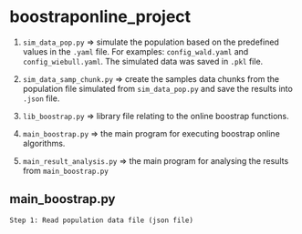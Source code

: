# boostraponline_project
1. `sim_data_pop.py` => simulate the population based on the predefined values in the `.yaml` file. For examples: `config_wald.yaml` and `config_wiebull.yaml`. The simulated data was saved in `.pkl` file.

2. `sim_data_samp_chunk.py` => create the samples data chunks from the population file simulated from `sim_data_pop.py` and save the results into `.json` file.

3. `lib_boostrap.py` => library file relating to the online boostrap functions.
 
4. `main_boostrap.py` => the main program for executing boostrap online algorithms.

5. `main_result_analysis.py` => the main program for analysing the results from `main_boostrap.py` 

## main_boostrap.py

    Step 1: Read population data file (json file) 